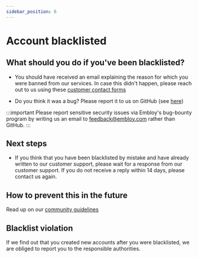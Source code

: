 ```yaml
---
sidebar_position: 6
---
```


# Account blacklisted


## What should you do if you've been blacklisted?

- You should have received an email explaining the reason for which you were banned from our services. In case this didn't happen, please reach out to us using these [customer contact forms](https://about.embloy.com/contact)

- Do you think it was a bug? Please report it to us on GitHub (see [here](https://github.com/embloy))

:::important
Please report sensitive security issues via Embloy's bug-bounty program by writing us an email to feedback@embloy.com rather than GitHub.
:::

## Next steps

- If you think that you have been blacklisted by mistake and have already written to our customer support, please wait for a response from our customer support. If you do not receive a reply within 14 days, please contact us again. 

## How to prevent this in the future

Read up on our [community guidelines](https://github.com/embloy/.github/blob/main/code-of-conduct.md)

## Blacklist violation

If we find out that you created new accounts after you were blacklisted, we are obliged to report you to the responsible authorities.